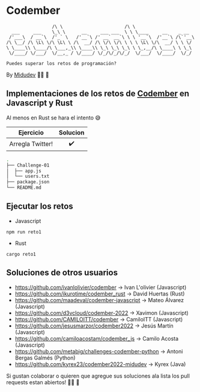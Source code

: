 # Codember 

```
                 /\ \                       /\ \
  ___     ___    \_\ \      __     ___ ___  \ \ \____     __    _ __
 /'___\  / __`\  /'_` \   /'__`\ /' __` __`\ \ \ '__`\  /'__`\ /\`'__\
/\ \__/ /\ \L\ \/\ \L\ \ /\  __/ /\ \/\ \/\ \ \ \ \L\ \/\  __/ \ \ \/
\ \____\\ \____/\ \___,_\\ \____\\ \_\ \_\ \_\ \ \_,__/\ \____\ \ \_\
 \/____/ \/___/  \/__,_ / \/____/ \/_/\/_/\/_/  \/___/  \/____/  \/_/

Puedes superar los retos de programación?
```
By [Midudev](https://github.com/midudev) :man_technologist: :space_invader: 

## Implementaciones de los retos de [Codember](https://codember.dev/) en Javascript y Rust

Al menos en Rust se hara el intento :sweat_smile: 


|   Ejercicio      |            Solucion          |
|      :-:         | :-:                          |                              
| Arregla Twitter! | :heavy_check_mark:           |

```sh
.
├── Challenge-01
│  ├── app.js
│  └── users.txt
├── package.json
└── README.md
```

## Ejecutar los retos

* Javascript

```
npm run reto1
```

* Rust

```
cargo reto1
```

## Soluciones de otros usuarios

* https://github.com/ivanlolivier/codember -> Ivan L'olivier (Javascript) 
* https://github.com/ikurotime/codember_rust -> David Huertas (Rust)
* https://github.com/maadeval/codember-javascript -> Mateo Álvarez (Javascript)
* https://github.com/d3vcloud/codember-2022 -> Xavimon (Javascript)
* https://github.com/CAMILOITT/codember -> CamiloITT (Javascript)
* https://github.com/jesusmarzor/codember2022 -> Jesús Martín (Javascript)
* https://github.com/camiloacostam/codember_js -> Camilo Acosta (Javascript)
* https://github.com/metabig/challenges-codember-python -> Antoni Bergas Galmés (Python)
* https://github.com/kyrex23/codember2022-midudev -> Kyrex (Java)

Si gustan colaborar o quieren que agregue sus soluciones ala lista los pull requests estan abiertos! :man_technologist: :tada:
